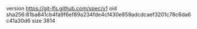version https://git-lfs.github.com/spec/v1
oid sha256:81ba841cb4fa9f6ef89a234fde4cf430e859adcdcaef3201c78c6da6c41a30d6
size 3814

